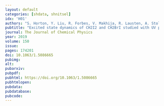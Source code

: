 ```yaml
---
layout: default
categories: [shdata, shnitsel]
idx: 'H01'
authors: "S. Horton, Y. Liu, R. Forbes, V. Makhija, R. Lausten, A. Stolow, P. Hockett, P. Marquetand, T. Rozgonyi, T. Weinacht"
pubtitle: "Excited state dynamics of CH2I2 and CH2BrI studied with UV pump VUV probe photoelectron spectroscopy"
journal: The Journal of Chemical Physics
year: 2019
volume: 150
issue: 
pages: 174201
doi: 10.1063/1.5086665
pubimg:
alt:
pubarxiv: 
pubpdf: 
pubhtml: https://doi.org/10.1063/1.5086665
pubhtmlopen: 
pubdata: 
pubdatabase: 
pubcode: 
---
```

